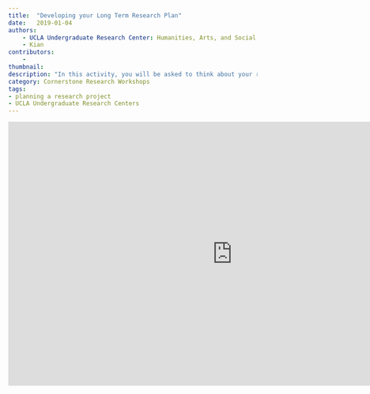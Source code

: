 ```yaml
---
title:  "Developing your Long Term Research Plan"
date:   2019-01-04
authors:
    - UCLA Undergraduate Research Center: Humanities, Arts, and Social Sciences
    - Kian
contributors:
    - 
thumbnail: 
description: "In this activity, you will be asked to think about your research topic or question and come up with a few concrete project goals. Then, you will learn more about the research process, what challenges and successes are to come, and several strategies to tackle your tasks!"
category: Cornerstone Research Workshops
tags:
- planning a research project
- UCLA Undergraduate Research Centers
---
```

<iframe src="https://ccle.ucla.edu/mod/hvp/embed.php?id=2180649" width="906" height="535" frameborder="0" allowfullscreen="allowfullscreen"></iframe><script src="https://ccle.ucla.edu/mod/hvp/library/js/h5p-resizer.js" charset="UTF-8"></script>
